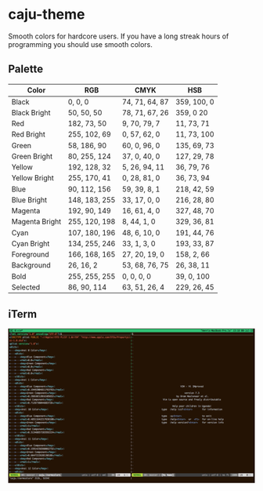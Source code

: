 # caju-theme

Smooth colors for hardcore users. If you have a long streak hours of programming
you should use smooth colors.

## Palette

| Color | RGB | CMYK | HSB |
| ----- | --- | ---- | --- |
| Black | 0, 0, 0 | 74, 71, 64, 87 | 359, 100, 0 |
| Black Bright | 50, 50, 50 | 78, 71, 67, 26 | 359, 0 20 |
| Red | 182, 73, 50 | 9, 70, 79, 7 | 11, 73, 71 |
| Red Bright | 255, 102, 69 | 0, 57, 62, 0 | 11, 73, 100 |
| Green | 58, 186, 90 | 60, 0, 96, 0 | 135, 69, 73 |
| Green Bright | 80, 255, 124 | 37, 0, 40, 0 | 127, 29, 78 |
| Yellow | 192, 128, 32 | 5, 26, 94, 11 | 36, 79, 76 |
| Yellow Bright | 255, 170, 41 | 0, 28, 81, 0 | 36, 73, 94 |
| Blue | 90, 112, 156 | 59, 39, 8, 1 | 218, 42, 59 |
| Blue Bright | 148, 183, 255 | 33, 17, 0, 0 | 216, 28, 80 |
| Magenta | 192, 90, 149 | 16, 61, 4, 0 | 327, 48, 70 |
| Magenta Bright | 255, 120, 198 | 8, 44, 1, 0 | 329, 36, 81 |
| Cyan | 107, 180, 196 | 48, 6, 10, 0 | 191, 44, 76 |
| Cyan Bright | 134, 255, 246 | 33, 1, 3, 0 | 193, 33, 87 |
| Foreground | 166, 168, 165 | 27, 20, 19, 0 | 158, 2, 66 |
| Background | 26, 16, 2 | 53, 68, 76, 75 | 26, 38, 11 |
| Bold | 255, 255, 255 | 0, 0, 0, 0 | 39, 0, 100 |
| Selected | 86, 90, 114 | 63, 51, 26, 4 | 229, 26, 45 |

## iTerm

![iTerm](iterm.png)
